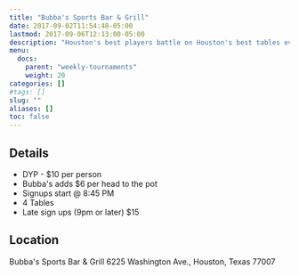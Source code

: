 ```yaml
---
title: "Bubba's Sports Bar & Grill"
date: 2017-09-02T11:54:48-05:00
lastmod: 2017-09-06T12:13:00-05:00
description: "Houston's best players battle on Houston's best tables every Friday at 8:45 PM."
menu:
  docs:
    parent: "weekly-tournaments"
    weight: 20 
categories: []
#tags: []
slug: ""
aliases: []
toc: false
---
```


## Details

* DYP - $10 per person
* Bubba's adds $6 per head to the pot
* Signups start @ 8:45 PM
* 4 Tables
* Late sign ups (9pm or later) $15

## Location

Bubba's Sports Bar & Grill
6225 Washington Ave., Houston, Texas 77007